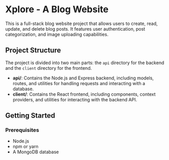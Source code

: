 # Xplore - A Blog Website

This is a full-stack blog website project that allows users to create, read, update, and delete blog posts. It features user authentication, post categorization, and image uploading capabilities.

## Project Structure

The project is divided into two main parts: the `api` directory for the backend and the `client` directory for the frontend.

- **api/**: Contains the Node.js and Express backend, including models, routes, and utilities for handling requests and interacting with a database.
- **client/**: Contains the React frontend, including components, context providers, and utilities for interacting with the backend API.

## Getting Started

### Prerequisites

- Node.js
- npm or yarn
- A MongoDB database